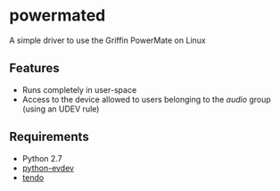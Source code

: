 # powermated
A simple driver to use the Griffin PowerMate on Linux

## Features
- Runs completely in user-space
- Access to the device allowed to users belonging to the _audio_ group (using an UDEV rule)

## Requirements
- Python 2.7
- [python-evdev](https://pypi.python.org/pypi/evdev)
- [tendo](https://pypi.python.org/pypi/tendo)
